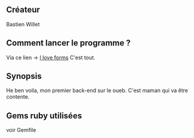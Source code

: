 ## Créateur

Bastien Willet

## Comment lancer le programme ?

Via ce lien -> [I love forms](https://iloveformsmiaou.herokuapp.com/)
C'est tout.

## Synopsis

He ben voila, mon premier back-end sur le oueb. C'est maman qui va être contente.

## Gems ruby utilisées

voir Gemfile